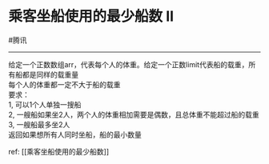 # 乘客坐船使用的最少船数 II

#腾讯 

---

给定一个正数数组arr，代表每个人的体重。给定一个正数limit代表船的载重，所有船都是同样的载重量  
每个人的体重都一定不大于船的载重  
要求：  
1, 可以1个人单独一搜船  
2, 一艘船如果坐2人，两个人的体重相加需要是偶数，且总体重不能超过船的载重
3, 一艘船最多坐2人  
返回如果想所有人同时坐船，船的最小数量  

ref: [[乘客坐船使用的最少船数]]